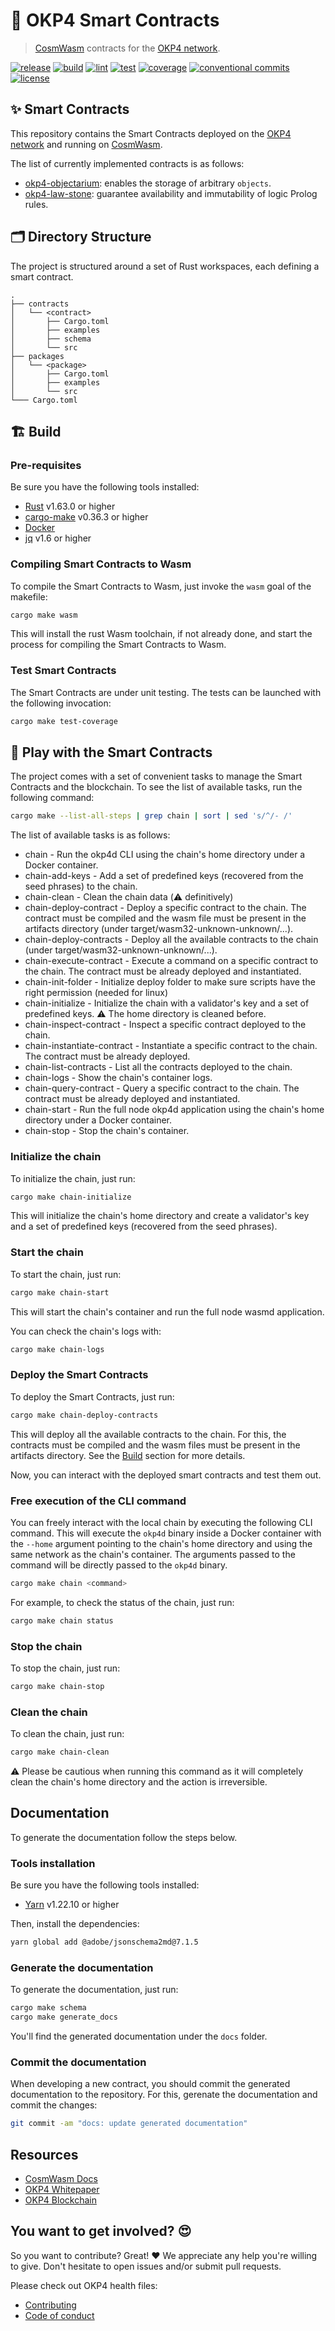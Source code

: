 # 📜 OKP4 Smart Contracts

> [CosmWasm](https://cosmwasm.com) contracts for the [OKP4 network](http://okp4.network).

[![release](https://img.shields.io/github/v/release/okp4/contracts?style=for-the-badge&logo=github)](https://github.com/okp4/contracts/releases)
[![build](https://img.shields.io/github/actions/workflow/status/okp4/contracts/build.yml?label=build&style=for-the-badge&logo=github)](https://github.com/okp4/contracts/actions/workflows/build.yml)
[![lint](https://img.shields.io/github/actions/workflow/status/okp4/contracts/lint.yml?label=lint&style=for-the-badge&logo=github)](https://github.com/okp4/contracts/actions/workflows/lint.yml)
[![test](https://img.shields.io/github/actions/workflow/status/okp4/contracts/test.yml?label=test&style=for-the-badge&logo=github)](https://github.com/okp4/contracts/actions/workflows/test.yml)
[![coverage](https://img.shields.io/codecov/c/github/okp4/contracts?style=for-the-badge)](https://app.codecov.io/gh/okp4/contracts)
[![conventional commits](https://img.shields.io/badge/Conventional%20Commits-1.0.0-yellow.svg?style=for-the-badge&logo=conventionalcommits)](https://conventionalcommits.org)
[![license](https://img.shields.io/badge/License-BSD_3--Clause-blue.svg?style=for-the-badge)](https://opensource.org/licenses/BSD-3-Clause)

## ✨ Smart Contracts

This repository contains the Smart Contracts deployed on the [OKP4 network](http://okp4.network) and running on [CosmWasm](https://cosmwasm.com).

The list of currently implemented contracts is as follows:

- [okp4-objectarium](contracts/okp4-objectarium/README.md): enables the storage of arbitrary `objects`.
- [okp4-law-stone](contracts/okp4-law-stone/README.md): guarantee availability and immutability of logic Prolog rules.

## 🗂 Directory Structure

The project is structured around a set of Rust workspaces, each defining a smart contract.

```text
.
├── contracts
│   └── <contract>
│       ├── Cargo.toml
│       ├── examples
│       ├── schema
│       └── src
├── packages
│   └── <package>
│       ├── Cargo.toml
│       ├── examples
│       └── src
└─── Cargo.toml
```

## 🏗 Build

### Pre-requisites

Be sure you have the following tools installed:

- [Rust](https://www.rust-lang.org/tools/install) v1.63.0 or higher
- [cargo-make](https://github.com/sagiegurari/cargo-make) v0.36.3 or higher
- [Docker](https://docs.docker.com/get-docker/)
- [jq](https://stedolan.github.io/jq/download/) v1.6 or higher

### Compiling Smart Contracts to Wasm

To compile the Smart Contracts to Wasm, just invoke the `wasm` goal of the makefile:

```sh
cargo make wasm
```

This will install the rust Wasm toolchain, if not already done, and start the process for compiling the Smart Contracts to Wasm.

### Test Smart Contracts

The Smart Contracts are under unit testing. The tests can be launched with the following invocation:

```sh
cargo make test-coverage
```

## 🏓 Play with the Smart Contracts

The project comes with a set of convenient tasks to manage the Smart Contracts and the blockchain.
To see the list of available tasks, run the following command:

```sh
cargo make --list-all-steps | grep chain | sort | sed 's/^/- /'
```

The list of available tasks is as follows:

- chain - Run the okp4d CLI using the chain's home directory under a Docker container.
- chain-add-keys - Add a set of predefined keys (recovered from the seed phrases) to the chain.
- chain-clean - Clean the chain data (⚠️ definitively)
- chain-deploy-contract - Deploy a specific contract to the chain. The contract must be compiled and the wasm file must be present in the artifacts directory (under target/wasm32-unknown-unknown/...).
- chain-deploy-contracts - Deploy all the available contracts to the chain (under target/wasm32-unknown-unknown/...).
- chain-execute-contract - Execute a command on a specific contract to the chain. The contract must be already deployed and instantiated.
- chain-init-folder - Initialize deploy folder to make sure scripts have the right permission (needed for linux)
- chain-initialize - Initialize the chain with a validator's key and a set of predefined keys. ⚠️ The home directory is cleaned before.
- chain-inspect-contract - Inspect a specific contract deployed to the chain.
- chain-instantiate-contract - Instantiate a specific contract to the chain. The contract must be already deployed.
- chain-list-contracts - List all the contracts deployed to the chain.
- chain-logs - Show the chain's container logs.
- chain-query-contract - Query a specific contract to the chain. The contract must be already deployed and instantiated.
- chain-start - Run the full node okp4d application using the chain's home directory under a Docker container.
- chain-stop - Stop the chain's container.

### Initialize the chain

To initialize the chain, just run:

```sh
cargo make chain-initialize
```

This will initialize the chain's home directory and create a validator's key and a set of predefined keys
(recovered from the seed phrases).

### Start the chain

To start the chain, just run:

```sh
cargo make chain-start
```

This will start the chain's container and run the full node wasmd application.

You can check the chain's logs with:

```sh
cargo make chain-logs
```

### Deploy the Smart Contracts

To deploy the Smart Contracts, just run:

```sh
cargo make chain-deploy-contracts
```

This will deploy all the available contracts to the chain. For this, the contracts must be compiled and the wasm files
must be present in the artifacts directory. See the [Build](#-build) section for more details.

Now, you can interact with the deployed smart contracts and test them out.

### Free execution of the CLI command

You can freely interact with the local chain by executing the following CLI command. This will execute the `okp4d` binary
inside a Docker container with the `--home` argument pointing to the chain's home directory and using the same network as
the chain's container. The arguments passed to the command will be directly passed to the `okp4d` binary.

```sh
cargo make chain <command>
```

For example, to check the status of the chain, just run:

```sh
cargo make chain status
```

### Stop the chain

To stop the chain, just run:

```sh
cargo make chain-stop
```

### Clean the chain

To clean the chain, just run:

```sh
cargo make chain-clean
```

⚠️ Please be cautious when running this command as it will completely clean the chain's home directory and the action is
irreversible.

## Documentation

To generate the documentation follow the steps below.

### Tools installation

Be sure you have the following tools installed:

- [Yarn](https://classic.yarnpkg.com/en/docs/install) v1.22.10 or higher

Then, install the dependencies:

```sh
yarn global add @adobe/jsonschema2md@7.1.5
```

### Generate the documentation

To generate the documentation, just run:

```sh
cargo make schema
cargo make generate_docs
```

You'll find the generated documentation under the `docs` folder.

### Commit the documentation

When developing a new contract, you should commit the generated documentation to the repository. For this, gerenate the
documentation and commit the changes:

```sh
git commit -am "docs: update generated documentation"
```

## Resources

- [CosmWasm Docs](https://docs.cosmwasm.com/)
- [OKP4 Whitepaper](https://docs.okp4.network/whitepaper/abstract)
- [OKP4 Blockchain](https://githhub.com/okp4/okp4d)

## You want to get involved? 😍

So you want to contribute? Great! ❤️ We appreciate any help you're willing to give. Don't hesitate to open issues and/or submit pull requests.

Please check out OKP4 health files:

- [Contributing](https://github.com/okp4/.github/blob/main/CONTRIBUTING.md)
- [Code of conduct](https://github.com/okp4/.github/blob/main/CODE_OF_CONDUCT.md)
